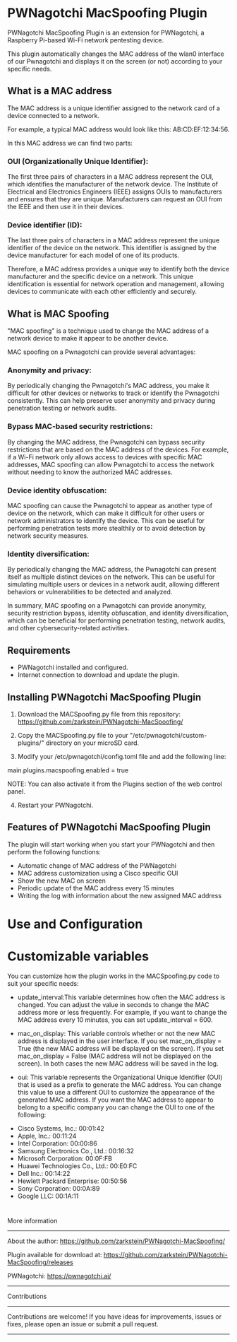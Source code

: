 # PWNagotchi MacSpoofing Plugin

PWNagotchi MacSpoofing Plugin is an extension for PWNagotchi, a Raspberry Pi-based Wi-Fi network pentesting device.

This plugin automatically changes the MAC address of the wlan0 interface of our Pwnagotchi and displays it on the screen (or not) according to your specific needs.


## What is a MAC address

The MAC address is a unique identifier assigned to the network card of a device connected to a network.

For example, a typical MAC address would look like this: AB:CD:EF:12:34:56.

In this MAC address we can find two parts:

### OUI (Organizationally Unique Identifier):
The first three pairs of characters in a MAC address represent the OUI, which identifies the manufacturer of the network device.
The Institute of Electrical and Electronics Engineers (IEEE) assigns OUIs to manufacturers and ensures that they are unique.
Manufacturers can request an OUI from the IEEE and then use it in their devices.

### Device identifier (ID):
The last three pairs of characters in a MAC address represent the unique identifier of the device on the network.
This identifier is assigned by the device manufacturer for each model of one of its products.

Therefore, a MAC address provides a unique way to identify both the device manufacturer and the specific device on a network.
This unique identification is essential for network operation and management, allowing devices to communicate with each other efficiently and securely.


## What is MAC Spoofing

"MAC spoofing" is a technique used to change the MAC address of a network device to make it appear to be another device.

MAC spoofing on a Pwnagotchi can provide several advantages:

### Anonymity and privacy:
By periodically changing the Pwnagotchi's MAC address, you make it difficult for other devices or networks to track or identify the Pwnagotchi consistently.
This can help preserve user anonymity and privacy during penetration testing or network audits.

### Bypass MAC-based security restrictions:
By changing the MAC address, the Pwnagotchi can bypass security restrictions that are based on the MAC address of the devices.
For example, if a Wi-Fi network only allows access to devices with specific MAC addresses, MAC spoofing can allow Pwnagotchi to access the network without needing to know the authorized MAC addresses.

### Device identity obfuscation:
MAC spoofing can cause the Pwnagotchi to appear as another type of device on the network, which can make it difficult for other users or network administrators to identify the device.
This can be useful for performing penetration tests more stealthily or to avoid detection by network security measures.

### Identity diversification:
By periodically changing the MAC address, the Pwnagotchi can present itself as multiple distinct devices on the network.
This can be useful for simulating multiple users or devices in a network audit, allowing different behaviors or vulnerabilities to be detected and analyzed.

In summary, MAC spoofing on a Pwnagotchi can provide anonymity, security restriction bypass, identity obfuscation, and identity diversification, which can be beneficial for performing penetration testing, network audits, and other cybersecurity-related activities.

## Requirements

- PWNagotchi installed and configured.
- Internet connection to download and update the plugin.


## Installing PWNagotchi MacSpoofing Plugin

1. Download the MACSpoofing.py file from this repository:
https://github.com/zarkstein/PWNagotchi-MacSpoofing/

2. Copy the MACSpoofing.py file to your "/etc/pwnagotchi/custom-plugins/" directory on your microSD card.

3. Modify your /etc/pwnagotchi/config.toml file and add the following line:

main.plugins.macspoofing.enabled = true

NOTE: You can also activate it from the Plugins section of the web control panel.

4. Restart your PWNagotchi.


## Features of PWNagotchi MacSpoofing Plugin

The plugin will start working when you start your PWNagotchi and then perform the following functions:

- Automatic change of MAC address of the PWNagotchi
- MAC address customization using a Cisco specific OUI
- Show the new MAC on screen
- Periodic update of the MAC address every 15 minutes
- Writing the log with information about the new assigned MAC address


# Use and Configuration
# Customizable variables

You can customize how the plugin works in the MACSpoofing.py code to suit your specific needs:

- update_interval:This variable determines how often the MAC address is changed.
  You can adjust the value in seconds to change the MAC address more or less frequently.
  For example, if you want to change the MAC address every 10 minutes, you can set update_interval = 600.

  
- mac_on_display: This variable controls whether or not the new MAC address is displayed in the user interface.
  If you set mac_on_display = True (the new MAC address will be displayed on the screen).
  If you set mac_on_display = False (MAC address will not be displayed on the screen).
  In both cases the new MAC address will be saved in the log.
  
- oui: This variable represents the Organizational Unique Identifier (OUI) that is used as a prefix to generate the MAC address.
  You can change this value to use a different OUI to customize the appearance of the generated MAC address.
  If you want the MAC address to appear to belong to a specific company you can change the OUI to one of the following:

+ Cisco Systems, Inc.: 00:01:42
+ Apple, Inc.: 00:11:24
+ Intel Corporation: 00:00:86
+ Samsung Electronics Co., Ltd.: 00:16:32
+ Microsoft Corporation: 00:0F:FB
+ Huawei Technologies Co., Ltd.: 00:E0:FC
+ Dell Inc.: 00:14:22
+ Hewlett Packard Enterprise: 00:50:56
+ Sony Corporation: 00:0A:89
+ Google LLC: 00:1A:11

#
More information
*****

About the author:
https://github.com/zarkstein/PWNagotchi-MacSpoofing/

Plugin available for download at:
https://github.com/zarkstein/PWNagotchi-MacSpoofing/releases

PWNagotchi:
https://pwnagotchi.ai/


*****
Contributions
*****

Contributions are welcome! If you have ideas for improvements, issues or fixes, please open an issue or submit a pull request.

*****
